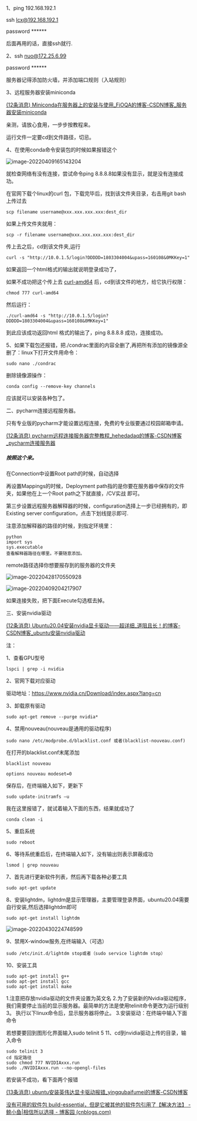 1、ping 192.168.192.1 

ssh lcx@192.168.192.1

password ******

后面再用的话，直接ssh就行.

2、ssh nuo@172.25.6.99

password ******

服务器记得添加防火墙，并添加端口规则（入站规则）

3、远程服务器安装miniconda

[(12条消息) Miniconda在服务器上的安装与使用_FiOQA的博客-CSDN博客_服务器安装miniconda](https://blog.csdn.net/weixin_46005813/article/details/120622098)

亲测，请放心食用，一步步按教程来。

运行文件一定要cd到文件路径，切忌。

4、在使用conda命令安装包的时候如果报错这个

![image-20220409165143204](C:\Users\17675\AppData\Roaming\Typora\typora-user-images\image-20220409165143204.png)

就检查网络有没有连接，尝试命令ping 8.8.8.8如果没有显示，就是没有连接成功。

在官网下载个linux的curl 包，下载完毕后，找到该文件夹目录，右击用git bash上传过去

```git bash
scp filename username@xxx.xxx.xxx.xxx:dest_dir
```

如果上传文件夹就用：

```git bush
scp -r filename username@xxx.xxx.xxx.xxx:dest_dir
```

传上去之后，cd到该文件夹,运行

```
curl -s "http://10.0.1.5/login?DDDDD=1803304004&upass=160108&0MKKey=1"
```

如果返回一个html格式的输出就说明登录成功了，

如果不成功把这个传上去 [curl-amd64](C:\Users\17675\Documents\curl-amd64) 后，cd到该文件的地方，给它执行权限：

```
chmod 777 curl-amd64
```

然后运行：

```
./curl-amd64 -s "http://10.0.1.5/login?DDDDD=1803304004&upass=160108&0MKKey=1"
```

到此应该成功返回html 格式的输出了，ping 8.8.8.8 成功，连接成功。

5、如果下载包还报错，把./condrac里面的内容全删了,再把所有添加的镜像源全删了：linux下打开文件用命令：

```
sudo nano ./condrac
```

删除镜像源操作：

```
conda config --remove-key channels
```

应该就可以安装各种包了。

二、pycharm连接远程服务器。

只有专业版的pycharm才能设置远程连接，免费的专业版要通过校园邮箱申请。

[(12条消息) pycharm远程连接服务器完整教程_hehedadaq的博客-CSDN博客_pycharm连接服务器](https://blog.csdn.net/hehedadaq/article/details/118737855)

##### 按照这个来。



在Connection中设置Root path的时候，自动选择

再设置Mappings的时候，Deployment path指的是你要在服务器中保存的文件夹，如果他在上一个Root path之下就直接，/CV实战  即可。



第三步设置远程服务器解释器的时候，configuration选择上一步已经拥有的，即  Existing server configuration，点击下划线提示即可.

注意添加解释器的路径的时候，到指定环境里：

```
python
import sys
sys.executable
查看解释器路径在哪里。不要随意添加。
```

remote路径选择你想要报存到的服务器的文件夹

![image-20220428170550928](C:\Users\17675\AppData\Roaming\Typora\typora-user-images\image-20220428170550928.png)

![image-20220409204217907](C:\Users\17675\AppData\Roaming\Typora\typora-user-images\image-20220409204217907.png)

如果连接失败，把下面Execute勾选框去掉。

三、安装nvidia驱动

[(12条消息) Ubuntu20.04安装nvidia显卡驱动——超详细_道阻且长！的博客-CSDN博客_ubuntu安装nvidia驱动](https://blog.csdn.net/Perfect886/article/details/119109380)

注：

1、查看GPU型号

```
lspci | grep -i nvidia
```

2、官网下载对应驱动

驱动地址：https://www.nvidia.cn/Download/index.aspx?lang=cn

3、卸载原有驱动

```
sudo apt-get remove --purge nvidia*
```

4、禁用nouveau(nouveau是通用的驱动程序)

```
sudo nano /etc/modprobe.d/blacklist.conf 或者(blacklist-nouveau.conf)
```

在打开的blacklist.conf末尾添加

```
blacklist nouveau

options nouveau modeset=0
```

保存后，在终端输入如下，更新下

```
sudo update-initramfs –u
```

我在这里报错了，就试着输入下面的东西，结果就成功了

```
conda clean -i
```

5、重启系统

```
sudo reboot
```

6、等待系统重启后，在终端输入如下，没有输出则表示屏蔽成功

```
lsmod | grep nouveau
```

7、首先进行更新软件列表，然后再下载各种必要工具

```
sudo apt-get update
```

8、安装lightdm，lightdm是显示管理器，主要管理登录界面，ubuntu20.04需要自行安装,然后选择lightdm即可

```
sudo apt-get install lightdm
```

![image-20220430224748599](C:\Users\17675\AppData\Roaming\Typora\typora-user-images\image-20220430224748599.png)





9、禁用X-window服务,在终端输入（可选）

```
sudo /etc/init.d/lightdm stop或者（sudo service lightdm stop）
```

10、安装工具

```
sudo apt-get install g++
sudo apt-get install gcc
sudo apt-get install make
```

1.注意把存放nvidia驱动的文件夹设置为英文名
2.为了安装新的Nvidia驱动程序，我们需要停止当前的显示服务器。最简单的方法是使用telinit命令更改为运行级别3。
   执行以下linux命令后，显示服务器将停止。
3.安装驱动：在终端中输入下面命令

   若想要要回到图形化界面输入sudo telinit 5
11、cd到nvidia驱动上传的目录，输入命令

```
sudo telinit 3
cd 指定路径
sudo chmod 777 NVIDIAxxx.run
sudo ./NVIDIAxxx.run --no-opengl-files
```

若安装不成功，看下面两个报错

[(13条消息) ubuntu安装英伟达显卡驱动报错_yingqubaifumei的博客-CSDN博客](https://blog.csdn.net/yingqubaifumei/article/details/105753059)

[没有可用的软件包 build-essential，但是它被其他的软件包引用了【解决方法】 - 鲸小鱼|相信所以选择 - 博客园 (cnblogs.com)](https://www.cnblogs.com/lixuejian/p/11926011.html)
